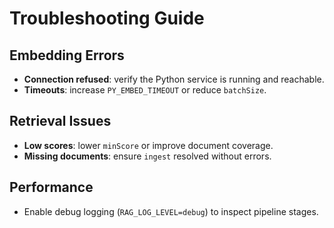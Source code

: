 # Troubleshooting Guide

## Embedding Errors
- **Connection refused**: verify the Python service is running and reachable.
- **Timeouts**: increase `PY_EMBED_TIMEOUT` or reduce `batchSize`.

## Retrieval Issues
- **Low scores**: lower `minScore` or improve document coverage.
- **Missing documents**: ensure `ingest` resolved without errors.

## Performance
- Enable debug logging (`RAG_LOG_LEVEL=debug`) to inspect pipeline stages.
